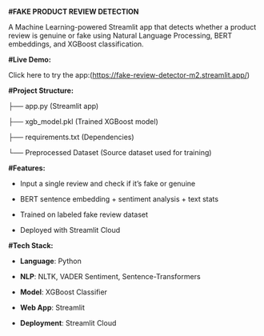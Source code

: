 **#FAKE PRODUCT REVIEW DETECTION**

A Machine Learning-powered Streamlit app that detects whether a product review is genuine or fake using Natural Language Processing, BERT embeddings, and XGBoost classification.

**#Live Demo:**

Click here to try the app:(https://fake-review-detector-m2.streamlit.app/)


**#Project Structure:**

├── app.py (Streamlit app)

├── xgb_model.pkl (Trained XGBoost model)

├── requirements.txt (Dependencies)

└── Preprocessed Dataset (Source dataset used for training)



**#Features:**

- Input a single review and check if it’s fake or genuine

- BERT sentence embedding + sentiment analysis + text stats

- Trained on labeled fake review dataset

- Deployed with Streamlit Cloud


**#Tech Stack:**

- **Language**: Python

- **NLP**: NLTK, VADER Sentiment, Sentence-Transformers

- **Model**: XGBoost Classifier

- **Web App**: Streamlit

- **Deployment**: Streamlit Cloud








